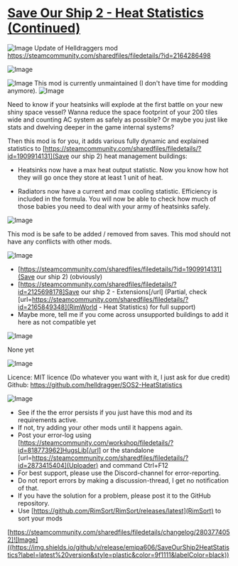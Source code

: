# [Save Our Ship 2 - Heat Statistics (Continued)](https://steamcommunity.com/sharedfiles/filedetails/?id=2803774052)

![Image](https://i.imgur.com/buuPQel.png)
Update of Helldraggers mod
https://steamcommunity.com/sharedfiles/filedetails/?id=2164286498

![Image](https://i.imgur.com/3npT60J.png)
	
![Image](https://i.imgur.com/Z4GOv8H.png)
This mod is currently unmaintained (I don't have time for modding anymore).
![Image](https://i.imgur.com/NVmGUtF.png)

Need to know if your heatsinks will explode at the first battle on your new shiny space vessel?
Wanna reduce the space footprint of your 200 tiles wide and counting AC system as safely as possible?
Or maybe you just like stats and dwelving deeper in the game internal systems?

Then this mod is for you, it adds various fully dynamic and explained statistics to [https://steamcommunity.com/sharedfiles/filedetails/?id=1909914131](Save our ship 2) heat management buildings:

- Heatsinks now have a max heat output statistic.
Now you know how hot they will go once they store at least 1 unit of heat.

- Radiators now have a current and max cooling statistic. Efficiency is included in the formula.
You will now be able to check how much of those babies you need to deal with your army of heatsinks safely.

![Image](https://i.imgur.com/wPkAx75.png)

This mod is be safe to be added / removed from saves.
This mod should not have any conflicts with other mods.

![Image](https://i.imgur.com/zvJGxIS.png)



 -  [https://steamcommunity.com/sharedfiles/filedetails/?id=1909914131](Save our ship 2) (obviously)
 -  [https://steamcommunity.com/sharedfiles/filedetails/?id=2125698178]Save our ship 2 - Extensions[/url] (Partial, check [url=https://steamcommunity.com/sharedfiles/filedetails/?id=2165849348](RimWorld - Heat Statistics) for full support)
 -  Maybe more, tell me if you come across unsupported buildings to add it here as not compatible yet



![Image](https://i.imgur.com/OVxG7nF.png)

None yet

![Image](https://i.imgur.com/DlW4qgM.png)

Licence: MIT licence (Do whatever you want with it, I just ask for due credit)
Github: https://github.com/helldragger/SOS2-HeatStatistics

![Image](https://i.imgur.com/PwoNOj4.png)


-  See if the the error persists if you just have this mod and its requirements active.
-  If not, try adding your other mods until it happens again.
-  Post your error-log using [https://steamcommunity.com/workshop/filedetails/?id=818773962]HugsLib[/url] or the standalone [url=https://steamcommunity.com/sharedfiles/filedetails/?id=2873415404](Uploader) and command Ctrl+F12
-  For best support, please use the Discord-channel for error-reporting.
-  Do not report errors by making a discussion-thread, I get no notification of that.
-  If you have the solution for a problem, please post it to the GitHub repository.
-  Use [https://github.com/RimSort/RimSort/releases/latest](RimSort) to sort your mods



[https://steamcommunity.com/sharedfiles/filedetails/changelog/2803774052]![Image]((https://img.shields.io/github/v/release/emipa606/SaveOurShip2HeatStatistics?label=latest%20version&style=plastic&color=9f1111&labelColor=black))
